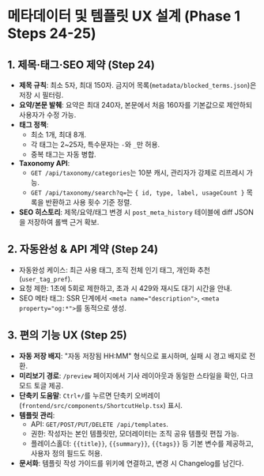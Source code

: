 ﻿# 메타데이터 및 템플릿 UX 설계 (Phase 1 Steps 24-25)

## 1. 제목·태그·SEO 제약 (Step 24)
- **제목 규칙**: 최소 5자, 최대 150자. 금지어 목록(`metadata/blocked_terms.json`)은 저장 시 필터링.
- **요약/본문 발췌**: 요약은 최대 240자, 본문에서 처음 160자를 기본값으로 제안하되 사용자가 수정 가능.
- **태그 정책**:
  - 최소 1개, 최대 8개.
  - 각 태그는 2~25자, 특수문자는 `-`와 `_`만 허용.
  - 중복 태그는 자동 병합.
- **Taxonomy API**:
  - `GET /api/taxonomy/categories`는 10분 캐시, 관리자가 강제로 리프레시 가능.
  - `GET /api/taxonomy/search?q=`는 `{ id, type, label, usageCount }` 목록을 반환하고 사용 횟수 기준 정렬.
- **SEO 히스토리**: 제목/요약/태그 변경 시 `post_meta_history` 테이블에 diff JSON을 저장하여 롤백 근거 확보.

## 2. 자동완성 & API 계약 (Step 24)
- 자동완성 케이스: 최근 사용 태그, 조직 전체 인기 태그, 개인화 추천(`user_tag_pref`).
- 요청 제한: 1초에 5회로 제한하고, 초과 시 429와 재시도 대기 시간을 안내.
- SEO 메타 태그: SSR 단계에서 `<meta name="description">`, `<meta property="og:*">`를 동적으로 생성.

## 3. 편의 기능 UX (Step 25)
- **자동 저장 배지**: "자동 저장됨 HH:MM" 형식으로 표시하며, 실패 시 경고 배지로 전환.
- **미리보기 경로**: `/preview` 페이지에서 기사 레이아웃과 동일한 스타일을 확인, 다크 모드 토글 제공.
- **단축키 도움말**: `Ctrl+/`를 누르면 단축키 오버레이(`frontend/src/components/ShortcutHelp.tsx`) 표시.
- **템플릿 관리**:
  - API: `GET/POST/PUT/DELETE /api/templates`.
  - 권한: 작성자는 본인 템플릿만, 모더레이터는 조직 공유 템플릿 편집 가능.
  - 플레이스홀더: `{{title}}`, `{{summary}}`, `{{tags}}` 등 기본 변수를 제공하고, 사용자 정의 필드도 허용.
- **문서화**: 템플릿 작성 가이드를 위키에 연결하고, 변경 시 Changelog를 남긴다.
